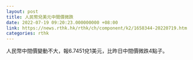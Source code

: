 ```yaml
---
layout: post
title: 人民幣兌美元中間價微跌
date: 2022-07-19 09:20:23.000000000 +08:00
link: https://news.rthk.hk/rthk/ch/component/k2/1658344-20220719.htm
categories: rthk
---
```


人民幣中間價變動不大，報6.7451兌1美元，比昨日中間價微跌4點子。
